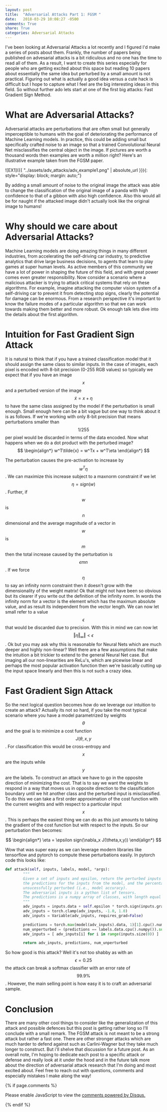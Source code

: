 ```yaml
---
layout: post
title:  "Adversarial Attacks Part 1: FGSM "
date:   2018-03-29 10:08:27 -0500
comments: True
share: True
categories: Adversarial Attacks
---
```


I've been looking at Adversarial Attacks a lot recently and I figured I'd make
a series of posts about them. Frankly, the number of papers being published on
advesarial attacks is a bit ridiculous and no one has the time to read all of
them. As a result, I want to create this series especially for people who are
getting excited about this space but reading 10 papers about essentially the
same idea but perturbed by a small amount is not practical. Figuring out what is actually
a good idea versus a cute hack is difficult but I hope to capture what I feel
are the big interesting ideas in this field. So without further ado lets start
at one of the first big attacks: Fast Gradient Sign Method.

# What are Adversarial Attacks?
Adversarial attacks are perturbations that are often small but generally
imperceptible to humans with the goal of deteriorating the performance of
Machine Learning models. In practice, this could be adding small but
specifically crafted noise to an image so that a trained Convolutional Neural
Net misclassifies the central object in the image. If pictures are worth a
thousand words then examples are worth a million right? Here's an illustrative example taken
from the FGSM paper.

![EX1]({{ "../assets/adv_attacks/adv_example1.png" | absolute_url }}){: style="display: block; margin: auto;"}

By adding a small amount of noise to the original image the attack was able to
change the classification of the original image of a panda with high confidence
to that of a gibbon with also high confidence. Also this would all be for
naught if the attacked image didn't actually look like the original image to
humans!

# Why should we care about Adversarial Attacks?
Machine Learning models are doing amazing things in many different industries,
from accelerating the self-driving car industry, to predictive analytics that drive
large business decisions, to agents that learn to play games at super human levels.
As active members of this community we have a lot of power in shaping the future
of this field, and with great power comes even greater responsibility. Now consider a
scenario where a malicious attacker is trying to attack
critical systems that rely on these algorithms. For example, imagine attacking
the computer vision system of a self-driving car to prevent it from detecting
stop signs, clearly the potential for damage can be enormous. From a research
perspective it's important to know the failure modes of a particular algorithm
so that we can work towards making them better and more robust. Ok enough talk
lets dive into the details about the first algorithm.

# Intuition for Fast Gradient Sign Attack
It is natural to think that if you have a trained classification model that it
should assign the same class to similar inputs. In the case of images, each
pixel is encoded with 8-bit precision (0-255 RGB values) so typically we expect
that if you have an image $$x$$ and a perturbed version of the image $$\tilde{x} = x + \eta$$
to have the same class assigned by the model if the perturbation is small enough.
Small enough here can be a bit vague but one way to think about it is as
follows. If we're working with only 8-bit precision that means perturbations
smaller than $$1/255$$ per pixel would be discarded in terms of the data
encoded. Now what happens when we do a dot product with the perturbed image?
$$
\begin{align*}
    w^T\tilde{x} = w^Tx + w^T\eta
\end{align*}
$$

The perturbation causes the pre-activation to increase by $$w^T\eta$$. We can
maximize this increase subject to a maxnorm constraint if we let $$\eta =
sign(w) $$. Further, if $$w$$ is $$n$$ dimensional and the average magnitude of
a vector in $$w$$ is $$m$$ then the total increase caused by the perturbation
is $$\epsilon m n$$. If we force $$\eta$$ to say an infinity norm constraint then it doesn't
grow with the dimensionality of the weight matrix! Ok that might not have been
so obvious but its clearer if you write out the definition of the infinity
norm. In words the infinity norm for a vector is the element which has the
maximum absolute value, and as result its independent from the vector length. We can now let small refer
to a value $$\epsilon$$ that would be discarded due to precision. With this in mind we can now
let $$\Vert  \eta \Vert_{\infty} \Vert < \epsilon $$. Ok but you may ask why this
is reasonable for Neural Nets which are much deeper and highly non-linear? Well
there are a few assumptions that make the intuition a bit trickier to extend to
the general Neural Net case. But imaging all our non-linearities are ReLu's,
which are picewise linear and perhaps the most popular activation function
then we're basically cutting up the input space linearly and then this is not
such a crazy idea.

# Fast Gradient Sign Attack
So the next logical question becomes how do we leverage our intuition to create
an attack? Actually its not so hard, if you take the most typical scenario
where you have a model parametrized by weights $$ \theta $$ and the goal is to
minimize a cost function $$ J(\theta,x,y $$. For classification this would be
cross-entropy and $$x$$ are the inputs while $$y$$ are the labels. To construct
an attack we have to go in the opposite direction of minimizing the cost. That
is to say we want the weights to respond in a way that moves us in opposite
direction to the classification boundary until we hit another class and the
perturbed input is misclassified. To do this we can take a first order
approximation of the cost function with the current weights and with respect to
a particular input $$x$$. This is perhaps the easiest thing we can do as this
just amounts to taking the gradient of the cost function but with respect to
the inputs. So our perturbation then becomes:


$$
\begin{align*}
    \eta = \epsilon sign(\nabla_x J(\theta,x,y))
\end{align*}
$$

Wow that was super easy as we can leverage modern libraries like tensorflow and
pytorch to compute these perturbations easily. In pytorch code this looks like:

~~~ python
def attack(self, inputs, labels, model, *args):
		"""
		Given a set of inputs and epsilon, return the perturbed inputs (as Variable objects),
		the predictions for the inputs from the model, and the percentage of inputs
		unsucessfully perturbed (i.e., model accuracy).
		The adversarial inputs is a python list of tensors.
		The predictions is a numpy array of classes, with length equal to the number of inputs.
		"""
		adv_inputs = inputs.data + self.epsilon * torch.sign(inputs.grad.data)
		adv_inputs = torch.clamp(adv_inputs, -1.0, 1.0)
		adv_inputs = Variable(adv_inputs, requires_grad=False)

		predictions = torch.max(model(adv_inputs).data, 1)[1].cpu().numpy()
		num_unperturbed = (predictions == labels.data.cpu().numpy()).sum()
		adv_inputs = [ adv_inputs[i] for i in range(inputs.size(0)) ]

		return adv_inputs, predictions, num_unperturbed
~~~
So how good is this attack? Well it's not too shabby as with an $$\epsilon=0.25$$ the attack can
break a softmax classifier with an error rate of $$99.9\%$$. However, the main selling point is how easy it is to craft
an adversarial sample.

# Conclusion
There are many other cool things to consider like the generalization of this attack and possible defences
but this post is getting rather long so I'll conclude with a small remark. The
FGSM attack is not meant to be a strong attack but rather a fast one. There are
other stronger attacks which are much harder to defend against such as
Carlini-Wagner but they take much longer to construct. But i'll shelve that
discussion for a future post. As an overall note, I'm hoping to dedicate each
post to a specific attack or defense and really look at it under the hood and
in the future talk more about the direction of adversarial attack research that
I'm doing and most excited about. Feel free to reach out with questions,
comments and especially mistakes I make along the way!

{% if page.comments %}

<div id="disqus_thread"></div>
<script>

/**
*  RECOMMENDED CONFIGURATION VARIABLES: EDIT AND UNCOMMENT THE SECTION BELOW TO INSERT DYNAMIC VALUES FROM YOUR PLATFORM OR CMS.
*  LEARN WHY DEFINING THESE VARIABLES IS IMPORTANT: https://disqus.com/admin/universalcode/#configuration-variables*/
/*
var disqus_config = function () {
this.page.url = PAGE_URL;  // Replace PAGE_URL with your page's canonical URL variable
this.page.identifier = PAGE_IDENTIFIER; // Replace PAGE_IDENTIFIER with your page's unique identifier variable
};
*/
(function() { // DON'T EDIT BELOW THIS LINE
var d = document, s = d.createElement('script');
s.src = 'https://joeybose.disqus.com/embed.js';
s.setAttribute('data-timestamp', +new Date());
(d.head || d.body).appendChild(s);
})();
</script>
<noscript>Please enable JavaScript to view the <a href="https://disqus.com/?ref_noscript">comments powered by Disqus.</a></noscript>

{% endif %}
